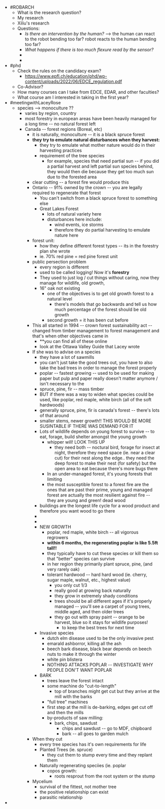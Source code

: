 - #ROBARCH
	- What is the research question?
	- My research
	- Xiliu's research
	- Questions:
		- *Is there an intervention by the human?* --> the human can react to the robot bending too far? robot reacts to the human bending too far?
		- *What happens if there is too much flexure read by the sensor?*
		-
		-
- #phd
	- Check the rules on the candidacy exam?
		- https://www.epfl.ch/education/phd/wp-content/uploads/2022/06/EDCE_regulation.pdf
	- Co-Advisor?
	- How many courses can I take from EDCE, EDAR, and other faculties?
	- What course am I interested in taking in the first year?
- #meetingwithLaceyRose
	- species --> monoculture ??
		- varies by region, country
		- most forestry in european areas have been heavily managed for a long time -- no natural forest left
		- Canada -- forest regions (Boreal, etc)
			- it is naturally, monoculture -- it is a black spruce forest
			- **they try to emulate natural disturbances when they harvest:**
				- they try to emulate what mother nature would do in their harvesting practices
				- requirement of the tree species
					- for example, species that need partial sun -- if you did a partial harvest and left partial sun species behind, they would then die because they get too much sun due to the forested area
			- clear cutting -- a forest fire would produce this
			- Ontario -- 91% owned by the crown -- you are legally required to regenerate that forest
				- You can't switch from a black spruce forest to something else
				- Great Lakes Forest
					- lots of natural variety here
					- disturbances here include:
						- wind events, ice storms
						- therefore they do partial harvesting to emulate nature here
			- forest unit:
				- how they define different forest types -- its in the forestry plan she wrote
				- ie. 70% red pine = red pine forest unit
			- public persection problem
				- every region is different
				- used to be called logging! Now it's **forestry**
				- They used to just log / cut things without caring, now they manage for wildlife, old growth,
				- 16" oak not existing
					- one of the objectives is to get old growth forest to a natural level
						- there's models that go backwards and tell us how much percentage of the forest should be old growth
					- second growth = it has been cut before
			- This all started in 1994 -- crown forest sustainability act -- changed from timber management to forest management and that's when other objectives came in
				- **you can find all of these online
				- look at the Ottawa Valley Guide that Lacey wrote
			- If she was to advise on a species
				- they have a lot of sawmills
				- you can't just take the good trees out, you have to also take the bad trees in order to manage the forest properly
				- poplar -- fastest growing -- used to be used for making paper but pulp and paper really doesn't matter anymore / isn't necessary to the
				- spruce, pine, fir -- mass timber
				- BUT if there was a way to widen what species could be used, like poplar, red maple, white birch (all of the soft hardwoods)
				- generally spruce, pine, fir is canada's forest -- there's lots of that around
				- smaller stems, newer growth!! THIS WOULD BE MORE SUSINTABLE IF THERE WAS DEMAND FOR IT
				- Lots of wildlife depends on young forest to survive -- to eat, forage, build shelter amongst the young growth
					- whipper will! LOOK THIS UP
						- they need both -- noctural bird, forage for insect at night, therefore they need space (ie. near a clear cut) for their nest along the edge.. they need the deep forest to make their nest (for safety) but the open area to eat because there's more bugs there
					- In an under-managed forest, it's young forests that limiting
					- the most susceptible forest to a forest fire are the ones that are past their prime, young and managed forest are actually the most resilient against fire -- they are young and green! dead wood
				- buildings are the longest life cycle for a wood product and therefore you want wood to go there
				-
				-
				- NEW GROWTH
					- poplar, red maple, white birch -- all vigorous regrowers
					- **within 6 months, the regenerating poplar is like 5.5ft tall!!**
					- they typically have to cut these species or kill them so that "better" species can survive
					- in her region they primarily plant spruce, pine, (and very rarely oak)
					- tolerant hardwood -- hard hard wood (ie. cherry, sugar maple, walnut, etc., highest value)
						- you only cut 1/3
						- really good at growing back naturally
						- they grow in extremely shady conditions
						- trees should be all different ages if it's properly managed -- you'll see a carpet of young trees, middle aged, and then older trees
						- they go out with spray paint -- orange to be harvest, blue so it stays for wildlife purposes!
							- to keep the best trees for next time
				- Invasive species
					- dutch elm disease used to be the only invasive pest
					- emarald ashborror, killing all the ash
					- beech bark disease, black bear depends on beech nuts to make it through the winter
					- white pin blistera
					- NOTHING ATTACKS POPLAR -- INVESTIGATE WHY PEOPLE DON'T WANT POPLAR
				- BARK
					- trees leave the forest intact
					- some machine do "cut-to-length"
						- top of branches might get cut but they arrive at the mill with the barks
					- "full tree" machines
					- first step at the mill is de-barking, edges get cut off and then the mills
					- by-products of saw milling:
						- bark, chips, sawdust
							- chips and sawdust -- go to MDF, chipboard
							- bark -- all goes to garden mulch
			- When they cut
				- every tree species has it's own requirements for life
				- Planted Trees (ie. spruce)
					- they cut them to stump every time and they replant them
				- Naturally regenerating speciies (ie. poplar
					- copos growth:
						- roots resprout from the root system or the stump
			- Mycelium
				- survival of the fittest, not mother tree
				- the positive relationship can exist
				- parasitic relationship
-